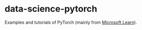 # data-science-pytorch
 Examples and tutorials of PyTorch (mainly from [Microsoft Learn](https://learn.microsoft.com)).
